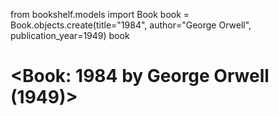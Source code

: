 from bookshelf.models import Book
book = Book.objects.create(title="1984", author="George Orwell", publication_year=1949)
book
# <Book: 1984 by George Orwell (1949)>

